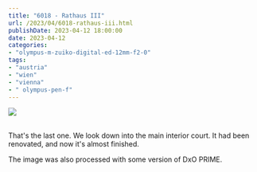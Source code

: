 ```yaml
---
title: "6018 - Rathaus III"
url: /2023/04/6018-rathaus-iii.html
publishDate: 2023-04-12 18:00:00
date: 2023-04-12
categories:
- "olympus-m-zuiko-digital-ed-12mm-f2-0"
tags:
- "austria"
- "wien"
- "vienna"
- " olympus-pen-f"
---
```

<div class="container">
<div class="center"><a target="_blank" href="https://d25zfm9zpd7gm5.cloudfront.net/1200x1200/2019/20191202_193131_DxO_lr.jpg"><img class="webfeedsFeaturedVisual" src="https://d25zfm9zpd7gm5.cloudfront.net/0600x0600/2019/20191202_193131_DxO_lr.jpg" /></a></div>
</div>
<br />

That's the last one. We look down into the main interior
court. It had been renovated, and now it's almost finished.

The image was also processed with some version of DxO PRIME.
